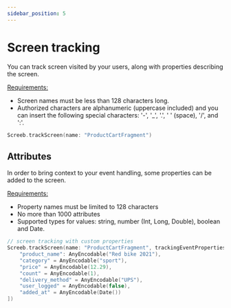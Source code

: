 ```yaml
---
sidebar_position: 5
---
```


# Screen tracking

You can track screen visited by your users, along with properties describing the screen.

<u>Requirements:</u>

* Screen names must be less than 128 characters long.
* Authorized characters are alphanumeric (uppercase included) and you can insert the following special characters: '-', '_', '.', ' ' (space), '/', and ':'.

```swift
Screeb.trackScreen(name: "ProductCartFragment")
```

## Attributes

In order to bring context to your event handling, some properties can be added to the screen.

<u>Requirements:</u>

* Property names must be limited to 128 characters
* No more than 1000 attributes
* Supported types for values: string, number (Int, Long, Double), boolean and Date.

```swift
// screen tracking with custom properties
Screeb.trackScreen(name: "ProductCartFragment", trackingEventProperties: [
    "product_name": AnyEncodable("Red bike 2021"),
    "category" = AnyEncodable("sport"),
    "price" = AnyEncodable(12.29),
    "count" = AnyEncodable(1),
    "delivery_method" = AnyEncodable("UPS"),
    "user_logged" = AnyEncodable(false),
    "added_at" = AnyEncodable(Date())
])
```
